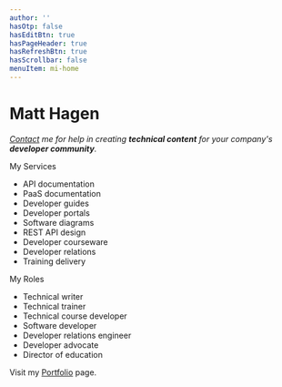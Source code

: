 ```yaml
---
author: ''
hasOtp: false
hasEditBtn: true
hasPageHeader: true
hasRefreshBtn: true
hasScrollbar: false
menuItem: mi-home
---
```


# Matt Hagen

_[Contact](../contact/) me for help in creating **technical content** for your company's **developer community**._

<div class="row row-cols-1 row-cols-md-2 g-4">
  <div class="col">
    <div class="card text-dark bg-light h-100">
      <div class="card-header">My Services</div>
      <div class="card-body">
        <ul class="card-text">
          <li>API documentation</li>
          <li>PaaS documentation</li>
          <li>Developer guides</li>
          <li>Developer portals</li>
          <li>Software diagrams</li>
          <li>REST API design</li>
          <li>Developer courseware</li>
          <li>Developer relations</li>
          <li>Training delivery</li>
        </ul>
      </div>
    </div>
  </div>
  <div class="col">
    <div class="card text-dark bg-light h-100">
      <div class="card-header">My Roles</div>
      <div class="card-body">
        <ul class="card-text">
          <li>Technical writer</li>
          <li>Technical trainer</li>
          <li>Technical course developer</li>
          <li>Software developer</li>
          <li>Developer relations engineer</li>
          <li>Developer advocate</li>
          <li>Director of education</li>
        </ul>
      </div>
    </div>
  </div>
</div>

Visit my [Portfolio](/en/portfolio/) page.
